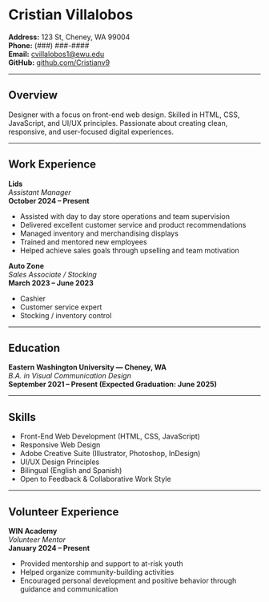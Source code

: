 # Cristian Villalobos

**Address:** 123 St, Cheney, WA 99004  
**Phone:** (###) ###-####  
**Email:** [cvillalobos1@ewu.edu](mailto:cvillalobos1@ewu.edu)  
**GitHub:** [github.com/Cristianv9](https://github.com/Cristianv9)

---

## Overview

Designer with a focus on front-end web design. Skilled in HTML, CSS, JavaScript, and UI/UX principles. Passionate about creating clean, responsive, and user-focused digital experiences.

---

## Work Experience

**Lids**  
*Assistant Manager*  
**October 2024 – Present**  
- Assisted with day to day store operations and team supervision  
- Delivered excellent customer service and product recommendations  
- Managed inventory and merchandising displays  
- Trained and mentored new employees  
- Helped achieve sales goals through upselling and team motivation

**Auto Zone**  
*Sales Associate / Stocking*  
**March 2023 – June 2023**  
- Cashier  
- Customer service expert  
- Stocking / inventory control  

---

## Education

**Eastern Washington University — Cheney, WA**  
*B.A. in Visual Communication Design*  
**September 2021 – Present (Expected Graduation: June 2025)**

---

## Skills

- Front-End Web Development (HTML, CSS, JavaScript)  
- Responsive Web Design  
- Adobe Creative Suite (Illustrator, Photoshop, InDesign)  
- UI/UX Design Principles  
- Bilingual (English and Spanish)  
- Open to Feedback & Collaborative Work Style  

---

## Volunteer Experience

**WIN Academy**  
*Volunteer Mentor*  
**January 2024 – Present**  
- Provided mentorship and support to at-risk youth  
- Helped organize community-building activities  
- Encouraged personal development and positive behavior through guidance and communication


<style>
    
@page {
    margin: 1in;
}

</style>

